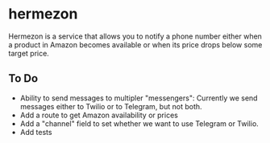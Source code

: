 # hermezon
Hermezon is a service that allows you to notify a phone number either when a product in Amazon becomes available or when its price drops below some target price.


## To Do

- Ability to send messages to multipler "messengers": Currently we send messages either to Twilio or to Telegram, but not both.
- Add a route to get Amazon availability or prices
- Add a "channel" field to set whether we want to use Telegram or Twilio.
- Add tests
